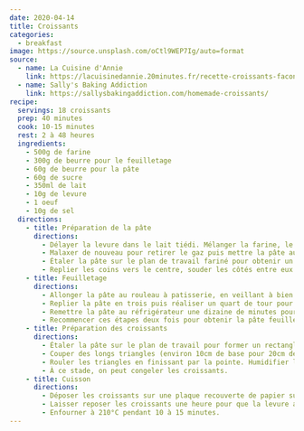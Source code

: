 ```yaml
---
date: 2020-04-14
title: Croissants
categories:
  - breakfast
image: https://source.unsplash.com/oCtl9WEP7Ig/auto=format
source:
  - name: La Cuisine d'Annie
    link: https://lacuisinedannie.20minutes.fr/recette-croissants-facon-boulangerie-355.html
  - name: Sally's Baking Addiction
    link: https://sallysbakingaddiction.com/homemade-croissants/
recipe:
  servings: 18 croissants
  prep: 40 minutes
  cook: 10-15 minutes
  rest: 2 à 48 heures
  ingredients:
    - 500g de farine
    - 300g de beurre pour le feuilletage
    - 60g de beurre pour la pâte
    - 60g de sucre
    - 350ml de lait
    - 10g de levure
    - 1 oeuf
    - 10g de sel
  directions:
    - title: Préparation de la pâte
      directions:
        - Délayer la levure dans le lait tiédi. Mélanger la farine, le sucre, le beurre ramolli et le lait. Pétrir quelques minutes pour obtenir une pâte homogène. Laisser reposer une heure à température ambiante.
        - Malaxer de nouveau pour retirer le gaz puis mettre la pâte au réfrigérateur pendant au moins 30 minutes (jusqu'à 24h). Il faut refroidir la pâte pour éviter que le beurre fonde.
        - Étaler la pâte sur le plan de travail fariné pour obtenir un carré de 40cm x 40cm environ. Répartir le beurre au milieu du carré, en laissant quelques centimètres de marges.
        - Replier les coins vers le centre, souder les côtés entre eux en humidifiant les bords.
    - title: Feuilletage
      directions:
        - Allonger la pâte au rouleau à patisserie, en veillant à bien la fariner des deux côtés. Sans farine, la pâte risque d'accrocher au pland de travail et au rouleau, laissant le beurre découvert.
        - Replier la pâte en trois puis réaliser un quart de tour pour que la pliure soit sur le côté.
        - Remettre la pâte au réfrigérateur une dizaine de minutes pour s'assurer de ne pas laisser fondre le beurre.
        - Recommencer ces étapes deux fois pour obtenir la pâte feuilletée et laisser reposer au frais pendant au moins une heure (jusqu'à 24h).
    - title: Préparation des croissants
      directions:
        - Étaler la pâte sur le plan de travail pour former un rectangle de 40cm x 50cm environ. Couper en deux dans le sens de la longueur.
        - Couper des longs triangles (environ 10cm de base pour 20cm de hauteur) dans les deux morceaux de pâte.
        - Rouler les triangles en finissant par la pointe. Humidifier la pointe pour sceller les croissants.
        - À ce stade, on peut congeler les croissants.
    - title: Cuisson
      directions:
        - Déposer les croissants sur une plaque recouverte de papier sulfurisé. S'ils sortent du congélateur, il faut les laisser décongeler quelques heures.
        - Laisser reposer les croissants une heure pour que la levure agisse. On peut les enduire de jaune d'oeuf dilué avec un peu d'eau pour les rendre brillants.
        - Enfourner à 210°C pendant 10 à 15 minutes.
---
```

